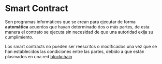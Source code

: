 # Smart Contract

Son programas informáticos que se crean para ejecutar de forma **automática** acuerdos que
hayan determinado dos o más partes, de esta manera el contrato se ejecuta sin necesidad de
que una autoridad exija su cumplimiento.

Los smart contracts no pueden ser reescritos o modificados una vez que se han establecidos
las condiciones entre las partes, debido a que están plasmados en una red [blockchain]

[blockchain]: /blockchain/
